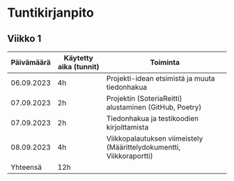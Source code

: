 # Tuntikirjanpito

## Viikko 1

| Päivämäärä | Käytetty aika (tunnit) | Toiminta                                                             |
| ---------- | ---------------------- | -------------------------------------------------------------------- |
| 06.09.2023 | 4h                     | Projekti-idean etsimistä ja muuta tiedonhakua                        |
| 07.09.2023 | 2h                     | Projektin (SoteriaReitti) alustaminen (GitHub, Poetry)               |
| 07.09.2023 | 2h                     | Tiedonhakua ja testikoodien kirjoittamista                           |
| 08.09.2023 | 4h                     | Viikkopalautuksen viimeistely (Määrittelydokumentti, Viikkoraportti) |
| Yhteensä | 12h
